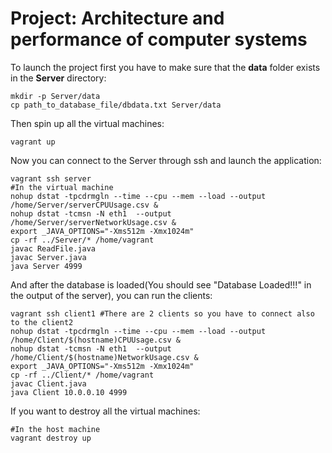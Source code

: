 # Project: Architecture and performance of computer systems
To launch the project first you have to make sure that the __data__ folder exists in the __Server__ directory:
```
mkdir -p Server/data
cp path_to_database_file/dbdata.txt Server/data
```
Then spin up all the virtual machines:
```
vagrant up
```
Now you can connect to the Server through ssh and launch the application:
```
vagrant ssh server
#In the virtual machine
nohup dstat -tpcdrmgln --time --cpu --mem --load --output /home/Server/serverCPUUsage.csv &
nohup dstat -tcmsn -N eth1  --output /home/Server/serverNetworkUsage.csv &
export _JAVA_OPTIONS="-Xms512m -Xmx1024m"
cp -rf ../Server/* /home/vagrant
javac ReadFile.java 
javac Server.java 
java Server 4999
```

And after the database is loaded(You should see "Database Loaded!!!" in the output of the server), you can run the clients:

```
vagrant ssh client1 #There are 2 clients so you have to connect also to the client2
nohup dstat -tpcdrmgln --time --cpu --mem --load --output /home/Client/$(hostname)CPUUsage.csv &
nohup dstat -tcmsn -N eth1  --output /home/Client/$(hostname)NetworkUsage.csv &
export _JAVA_OPTIONS="-Xms512m -Xmx1024m"
cp -rf ../Client/* /home/vagrant
javac Client.java 
java Client 10.0.0.10 4999
```
If you want to destroy all the virtual machines:
```
#In the host machine
vagrant destroy up
```